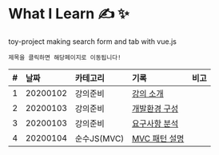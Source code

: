 # What I Learn &#9997; &#10024;
toy-project making search form and tab with vue.js

`제목을 클릭하면 해당페이지로 이동됩니다!`

| #   | 날짜                                                                              | 카테고리     | 기록                                                    | 비고 |
| :-- | :-------------------------------------------------------------------------------- | :----------- | :------------------------------------------------------ | :--- |
| 1 | 20200102 | 강의준비 | [강의 소개](https://github.com/leepro225/vue_searchFormAndTab/blob/master/lectures/lecture_01.md) | |
| 2 | 20200103 | 강의준비 | [개발환경 구성](https://github.com/leepro225/vue_searchFormAndTab/blob/master/lectures/lecture_02.md) | |
| 3 | 20200103 | 강의준비 | [요구사항 분석](https://github.com/leepro225/vue_searchFormAndTab/blob/master/lectures/lecture_03.md) | |
| 4 | 20200104 | 순수JS(MVC) | [MVC 패턴 설명](https://github.com/leepro225/vue_searchFormAndTab/blob/master/lectures/lecture_04.md) | |
